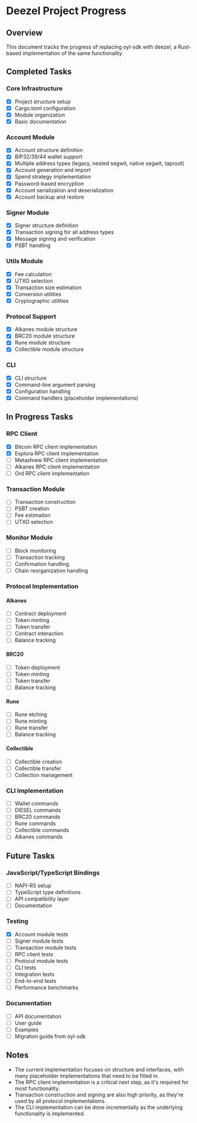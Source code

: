 # Deezel Project Progress

## Overview

This document tracks the progress of replacing oyl-sdk with deezel, a Rust-based implementation of the same functionality.

## Completed Tasks

### Core Infrastructure

- [x] Project structure setup
- [x] Cargo.toml configuration
- [x] Module organization
- [x] Basic documentation

### Account Module

- [x] Account structure definition
- [x] BIP32/39/44 wallet support
- [x] Multiple address types (legacy, nested segwit, native segwit, taproot)
- [x] Account generation and import
- [x] Spend strategy implementation
- [x] Password-based encryption
- [x] Account serialization and deserialization
- [x] Account backup and restore

### Signer Module

- [x] Signer structure definition
- [x] Transaction signing for all address types
- [x] Message signing and verification
- [x] PSBT handling

### Utils Module

- [x] Fee calculation
- [x] UTXO selection
- [x] Transaction size estimation
- [x] Conversion utilities
- [x] Cryptographic utilities

### Protocol Support

- [x] Alkanes module structure
- [x] BRC20 module structure
- [x] Rune module structure
- [x] Collectible module structure

### CLI

- [x] CLI structure
- [x] Command-line argument parsing
- [x] Configuration handling
- [x] Command handlers (placeholder implementations)

## In Progress Tasks

### RPC Client

- [x] Bitcoin RPC client implementation
- [x] Esplora RPC client implementation
- [ ] Metashrew RPC client implementation
- [ ] Alkanes RPC client implementation
- [ ] Ord RPC client implementation

### Transaction Module

- [ ] Transaction construction
- [ ] PSBT creation
- [ ] Fee estimation
- [ ] UTXO selection

### Monitor Module

- [ ] Block monitoring
- [ ] Transaction tracking
- [ ] Confirmation handling
- [ ] Chain reorganization handling

### Protocol Implementation

#### Alkanes

- [ ] Contract deployment
- [ ] Token minting
- [ ] Token transfer
- [ ] Contract interaction
- [ ] Balance tracking

#### BRC20

- [ ] Token deployment
- [ ] Token minting
- [ ] Token transfer
- [ ] Balance tracking

#### Rune

- [ ] Rune etching
- [ ] Rune minting
- [ ] Rune transfer
- [ ] Balance tracking

#### Collectible

- [ ] Collectible creation
- [ ] Collectible transfer
- [ ] Collection management

### CLI Implementation

- [ ] Wallet commands
- [ ] DIESEL commands
- [ ] BRC20 commands
- [ ] Rune commands
- [ ] Collectible commands
- [ ] Alkanes commands

## Future Tasks

### JavaScript/TypeScript Bindings

- [ ] NAPI-RS setup
- [ ] TypeScript type definitions
- [ ] API compatibility layer
- [ ] Documentation

### Testing

- [x] Account module tests
- [ ] Signer module tests
- [ ] Transaction module tests
- [ ] RPC client tests
- [ ] Protocol module tests
- [ ] CLI tests
- [ ] Integration tests
- [ ] End-to-end tests
- [ ] Performance benchmarks

### Documentation

- [ ] API documentation
- [ ] User guide
- [ ] Examples
- [ ] Migration guide from oyl-sdk

## Notes

- The current implementation focuses on structure and interfaces, with many placeholder implementations that need to be filled in.
- The RPC client implementation is a critical next step, as it's required for most functionality.
- Transaction construction and signing are also high priority, as they're used by all protocol implementations.
- The CLI implementation can be done incrementally as the underlying functionality is implemented.
